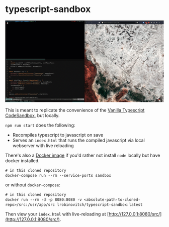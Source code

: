 # typescript-sandbox

![demo](./typescript-sandbox.gif)

This is meant to replicate the convenience of the [Vanilla Typescript CodeSandbox](https://codesandbox.io/s/vanilla-typescript-vanilla-ts), but locally.

`npm run start` does the following:
- Recompiles typescript to javascript on save
- Serves an `index.html` that runs the compiled javascript via local webserver with live reloading

There's also a [Docker image](https://hub.docker.com/repository/docker/lrobinovitch/typescript-sandbox/tags?page=1&ordering=last_updated)
if you'd rather not install `node` locally but have docker installed.

```shell
# in this cloned repository
docker-compose run --rm --service-ports sandbox
```

or without `docker-compose`:

```shell
# in this cloned repository
docker run --rm -d -p 8080:8080 -v <absolute-path-to-cloned-repo>/src:/usr/app/src lrobinovitch/typescript-sandbox:latest
```

Then view your `index.html` with live-reloading at [http://127.0.0.1:8080/src/](http://127.0.0.1:8080/src/).
